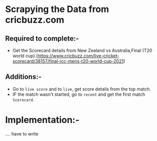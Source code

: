 # Scrapying the Data from cricbuzz.com

## Required to complete:-
* Get the Scorecard details from New Zealand vs Australia,Final (T20 world cup).(https://www.cricbuzz.com/live-cricket-scorecard/38157/final-icc-mens-t20-world-cup-2021)

## Additions:-
* Go to `live score` and to `live`, get score details from the top match.
* IF the match wasn't started, go to `recent` and get the first match `Scorecard`.


# Implementation:-
.... have to write


